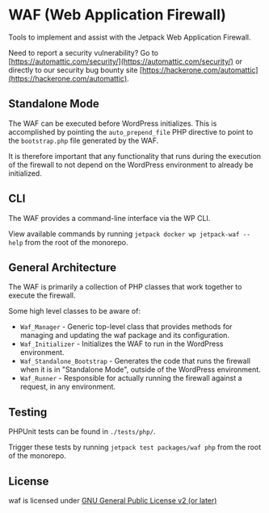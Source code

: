 # WAF (Web Application Firewall)

Tools to implement and assist with the Jetpack Web Application Firewall.

Need to report a security vulnerability? Go to [https://automattic.com/security/](https://automattic.com/security/) or directly to our security bug bounty site [https://hackerone.com/automattic](https://hackerone.com/automattic).

## Standalone Mode

The WAF can be executed before WordPress initializes. This is accomplished by pointing the `auto_prepend_file` PHP directive to point to the `bootstrap.php` file generated by the WAF.

It is therefore important that any functionality that runs during the execution of the firewall to not depend on the WordPress environment to already be initialized. 

## CLI

The WAF provides a command-line interface via the WP CLI.

View available commands by running `jetpack docker wp jetpack-waf --help` from the root of the monorepo.

## General Architecture

The WAF is primarily a collection of PHP classes that work together to execute the firewall. 

Some high level classes to be aware of:
* `Waf_Manager` - Generic top-level class that provides methods for managing and updating the waf package and its configuration.
* `Waf_Initializer` - Initializes the WAF to run in the WordPress environment.
* `Waf_Standalone_Bootstrap` - Generates the code that runs the firewall when it is in "Standalone Mode", outside of the WordPress environment.
* `Waf_Runner` - Responsible for actually running the firewall against a request, in any environment.

## Testing

PHPUnit tests can be found in `./tests/php/`.

Trigger these tests by running `jetpack test packages/waf php` from the root of the monorepo.

## License

waf is licensed under [GNU General Public License v2 (or later)](./LICENSE.txt)
